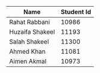 | Name          | Student Id    |
| ------------- | ------------- |
| Rahat Rabbani | 10986         |
|Huzaifa Shakeel| 11193         |
|Salah Shakeel  | 11300         |
| Ahmed Khan    | 11081         |
| Aimen Akmal   | 10973         |
